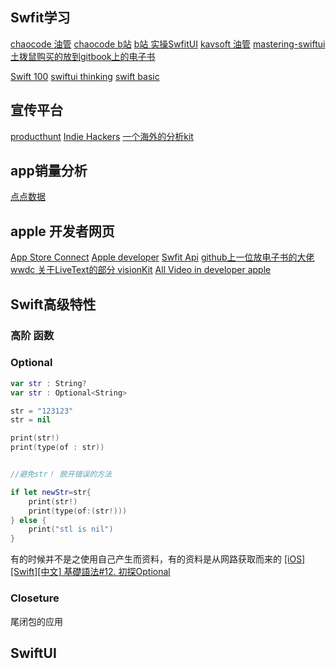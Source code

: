 ## Swfit学习

[chaocode 油管](https://www.youtube.com/@ChaoCode)
[chaocode b站](https://www.bilibili.com/video/BV1fS4y1b7h9/?spm_id_from=333.999.0.0&vd_source=b92112731015c20054034d26c9ad8a67)
[b站 实操SwfitUI](https://www.bilibili.com/video/BV1uj411k74e/?spm_id_from=333.999.0.0)
[kavsoft 油管](https://www.youtube.com/@Kavsoft)
[mastering-swiftui 土拨鼠购买的放到gitbook上的电子书](https://ylqylq001.github.io/Mastering-SwiftUI/)

[ Swift 100](https://www.hackingwithswift.com/100/swiftui)
[swiftui thinking](https://www.youtube.com/watch?v=-Yp0LS61Nxk)
[swift basic](https://www.youtube.com/watch?v=PwXgg9adkdM)

## 宣传平台
[producthunt](https://www.producthunt.com/)
[Indie Hackers](https://www.indiehackers.com/)
[一个海外的分析kit](https://superwall.com/?ref=twitter_link_2_follow_la&twclid=28a0fekf9h3pjy08qsxikh3hv)

## app销量分析
[点点数据](https://app.diandian.com/)

## apple 开发者网页 
[App Store Connect](https://appstoreconnect.apple.com/login?targetUrl=%2Fanalytics%2Fapp&authResult=FAILED)
[Apple developer](https://developer.apple.com/)
[Swfit Api](https://developer.apple.com/documentation/imageio/cgimagesource)
[github上一位放电子书的大佬](https://github.com/henryhu712/Developer-Books/tree/master/JavaScript)
[wwdc 关于LiveText的部分 visionKit](https://developer.apple.com/videos/play/wwdc2022/10025/)
[All Video in developer apple](https://developer.apple.com/videos/all-videos/)

## Swift高级特性
### 高阶 函数
### Optional
``` Swift
var str : String?
var str : Optional<String>

str = "123123"
str = nil

print(str!)
print(type(of : str))


//避免str！ 脱开错误的方法

if let newStr=str{
	print(str!)
	print(type(of:(str!)))
} else {
	print("stl is nil")
}

```
有的时候并不是之使用自己产生而资料，有的资料是从网路获取而来的
[[iOS][Swift][中文] 基礎語法#12. 初探Optional](https://www.youtube.com/watch?v=6Dd6_wjvEkA)
### Closeture
尾闭包的应用

## SwiftUI
